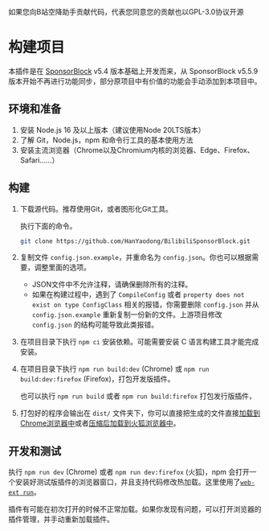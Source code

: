 如果您向B站空降助手贡献代码，代表您同意您的贡献也以GPL-3.0协议开源

# 构建项目

本插件是在 [SponsorBlock](https://github.com/ajayyy/SponsorBlock) v5.4 版本基础上开发而来，从 SponsorBlock v5.5.9 版本开始不再进行功能同步，部分原项目中有价值的功能会手动添加到本项目中。

## 环境和准备
1. 安装 Node.js 16 及以上版本（建议使用Node 20LTS版本）
1. 了解 Git，Node.js，npm 和命令行工具的基本使用方法
1. 安装主流浏览器（Chrome以及Chromium内核的浏览器、Edge、Firefox、Safari……）

## 构建

1. 下载源代码。推荐使用Git，或者图形化Git工具。

    执行下面的命令。
    ```bash
    git clone https://github.com/HanYaodong/BilibiliSponsorBlock.git
    ```

1. 复制文件 `config.json.example`，并重命名为 `config.json`。你也可以根据需要，调整里面的选项。
    - JSON文件中不允许注释，请确保删除所有的注释。
    - 如果在构建过程中，遇到了 `CompileConfig` 或者 `property does not exist on type ConfigClass` 相关的报错，你需要删除 `config.json` 并从 `config.json.example` 重新复制一份新的文件。上游项目修改 `config.json` 的结构可能导致此类报错。

1. 在项目目录下执行 `npm ci` 安装依赖。可能需要安装 C 语言构建工具才能完成安装。

1. 在项目目录下执行 `npm run build:dev` (Chrome) 或 `npm run build:dev:firefox` (Firefox)，打包开发版插件。

    也可以执行 `npm run build` 或者 `npm run build:firefox` 打包发行版插件，

1. 打包好的程序会输出在 `dist/` 文件夹下，你可以直接把生成的文件直接[加载到Chrome浏览器中](https://developer.chrome.com/docs/extensions/mv3/getstarted/#manifest)或者[压缩后加载到火狐浏览器中](https://developer.mozilla.org/docs/Tools/about:debugging#loading_a_temporary_extension)。

## 开发和测试

执行 `npm run dev` (Chrome) 或者 `npm run dev:firefox` (火狐)，npm 会打开一个安装好测试版插件的浏览器窗口，并且支持代码修改热加载。这里使用了[`web-ext run`](https://extensionworkshop.com/documentation/develop/web-ext-command-reference/#commands)。

插件有可能在初次打开的时候不正常加载。如果你发现有问题，可以打开浏览器的插件管理，并手动重新加载插件。

